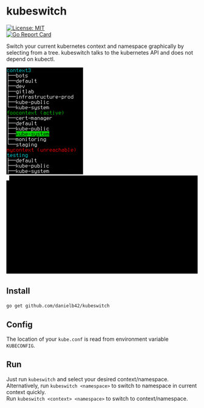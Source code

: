 # kubeswitch
[![License: MIT](https://img.shields.io/badge/License-MIT-yellow.svg)](https://opensource.org/licenses/MIT)  
[![Go Report Card](https://goreportcard.com/badge/github.com/danielb42/kubeswitch)](https://goreportcard.com/report/github.com/danielb42/kubeswitch) 

Switch your current kubernetes context and namespace graphically by selecting from a tree. kubeswitch talks to the kubernetes API and does not depend on kubectl. 

![Screenshot](kubeswitch.png)&nbsp;&nbsp;&nbsp;&nbsp;&nbsp;&nbsp;&nbsp;&nbsp;&nbsp;&nbsp;&nbsp;&nbsp;![Demo](demo.gif)

## Install
`go get github.com/danielb42/kubeswitch`

## Config
The location of your `kube.conf` is read from environment variable `KUBECONFIG`.

## Run
Just run `kubeswitch` and select your desired context/namespace.  
Alternatively, run `kubeswitch <namespace>` to switch to namespace in current context quickly.  
Run `kubeswitch <context> <namespace>` to switch to context/namespace.